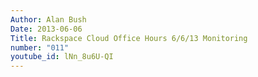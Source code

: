 ```yaml
---
Author: Alan Bush
Date: 2013-06-06
Title: Rackspace Cloud Office Hours 6/6/13 Monitoring
number: "011"
youtube_id: lNn_8u6U-QI
---
```

